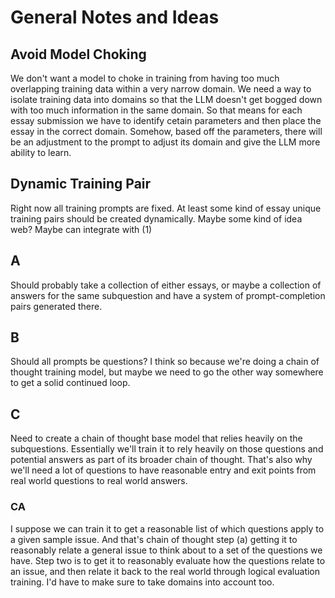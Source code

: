 # General Notes and Ideas

## Avoid Model Choking

We don't want a model to choke in training from having too much overlapping training data within a very narrow domain. We need a way to isolate training data into domains so that the LLM doesn't get bogged down with too much information in the same domain. So that means for each essay submission we have to identify cetain parameters and then place the essay in the correct domain. Somehow, based off the parameters, there will be an adjustment to the prompt to adjust its domain and give the LLM more ability to learn.

## Dynamic Training Pair

Right now all training prompts are fixed. At least some kind of essay unique training pairs should be created dynamically. Maybe some kind of idea web? Maybe can integrate with (1)

## A

Should probably take a collection of either essays, or maybe a collection of answers for the same subquestion and have a system of prompt-completion pairs generated there.

## B

Should all prompts be questions? I think so because we're doing a chain of thought training model, but maybe we need to go the other way somewhere to get a solid continued loop.

## C

Need to create a chain of thought base model that relies heavily on the subquestions. Essentially we'll train it to rely heavily on those questions and potential answers as part of its broader chain of thought. That's also why we'll need a lot of questions to have reasonable entry and exit points from real world questions to real world answers.

### CA

I suppose we can train it to get a reasonable list of which questions apply to a given sample issue. And that's chain of thought step (a) getting it to reasonably relate a general issue to think about to a set of the questions we have. Step two is to get it to reasonably evaluate how the questions relate to an issue, and then relate it back to the real world through logical evaluation training. I'd have to make sure to take domains into account too.
